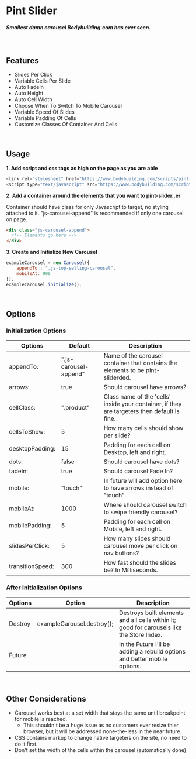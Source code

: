 # Pint Slider

##### Smallest damn carousel Bodybuilding.com has ever seen.
<br />

## Features

* Slides Per Click
* Variable Cells Per Slide
* Auto FadeIn
* Auto Height
* Auto Cell Width
* Choose When To Switch To Mobile Carousel
* Variable Speed Of Slides
* Variable Padding Of Cells
* Customize Classes Of Container And Cells

<br />

## Usage
**1. Add script and css tags as high on the page as you are able**

```javascript
<link rel="stylesheet" href="https://www.bodybuilding.com/scripts/pint-slider.min.css" />
<script type="text/javascript" src="https://www.bodybuilding.com/scripts/pint-slider.min.js"></script>
```

**2. Add a container around the elements that you want to pint-slider..er**
   
   Container should have class for only Javascript to target, no styling attached to it. "js-carousel-append" is recommended if only one carousel on page.
```html
<div class="js-carousel-append">
  <!-- Elements go here -->
</div>
```

**3. Create and Initialize New Carousel**

```javascript
exampleCarousel = new Carousel({
    appendTo : ".js-top-selling-carousel",
    mobileAt: 900
});
exampleCarousel.initialize();
```

<br />

## Options


### Initialization Options

Options | Default | Description
------------ | ------------- | -------------
appendTo: | ".js-carousel-append" | Name of the carousel container that contains the elements to be pint-sliderded.
arrows: | true | Should carousel have arrows?
cellClass: | ".product" | Class name of the 'cells' inside your container, if they are targeters then default is fine.
cellsToShow: | 5 | How many cells should show per slide?
desktopPadding: | 15 | Padding for each cell on Desktop, left and right.
dots: | false | Should carousel have dots?
fadeIn: | true | Should carousel Fade In?
mobile: | "touch" | In future will add option here to have arrows instead of "touch"
mobileAt: | 1000 | Where should carousel switch to swipe friendly carousel?
mobilePadding: | 5 | Padding for each cell on Mobile, left and right.
slidesPerClick: | 5 | How many slides should carousel move per click on nav buttons?
transitionSpeed: | 300 | How fast should the slides be? In Milliseconds.

### After Initialization Options

Options | Option | Description
------------ | ------------- | -------------
Destroy | exampleCarousel.destroy(); | Destroys built elements and all cells within it; good for carousels like the Store Index.
Future | | In the Future I'll be adding a rebuild options and better mobile options. 

<br />

## Other Considerations
- Carousel works best at a set width that stays the same until breakpoint for mobile is reached.
  - This shouldn't be a huge issue as no customers ever resize thier browser, but it will be addressed none-the-less in the near future.
- CSS contains markup to change native targeters on the site, no need to do it first.
- Don't set the width of the cells within the carousel (automatically done)
